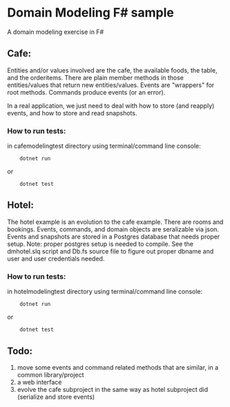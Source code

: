 # Domain Modeling F# sample

A domain modeling exercise in F#

## Cafe:

Entities and/or values involved are the cafe, the available foods, the table, and the orderitems. There are plain member methods in those entities/values that return new entities/values. Events are "wrappers" for root methods. Commands produce events (or an error).

In a real application, we just need to deal with how to store (and reapply) events, and how to store and read snapshots.

### How to run tests:
in cafemodelingtest directory using terminal/command line console:
```
    dotnet run
```
or
```
    dotnet test
```

## Hotel:
The hotel example is an evolution to the cafe example. There are rooms and bookings. Events, commands, and domain objects are seralizable via json. Events and snapshots are stored in a Postgres database that needs proper setup.  Note: proper postgres setup is needed to compile. See the dmhotel.slq script and Db.fs source file to figure out proper dbname and user and user credentials needed.

### How to run tests:
in hotelmodelingtest directory using terminal/command line console:
```
    dotnet run
```
or
```
    dotnet test
```

## Todo:
1) move some events and command related methods that are similar, in a common library/project
2) a web interface
3) evolve the cafe subproject in the same way as hotel subproject did (serialize and store events)





